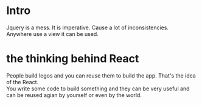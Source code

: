 # Intro
Jquery is a mess. It is imperative. Cause a lot of inconsistencies.  
Anywhere use a view it can be used.  

# the thinking behind React
People build legos and you can reuse them to build the app. That's the idea of the React.  
You write some code to build something and they can be very useful and can be reused agian by yourself or even by the world.  
